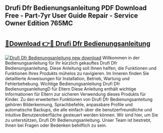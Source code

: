 ## Drufi Dfr Bedienungsanleitung PDF Download Free - Part-7yr User Guide Repair - Service Owner Edition 765MC

# <h2><a href="http://df27hz.blite.top/?on=Drufi+Dfr+Bedienungsanleitung">🔗Download 👉🔴 Drufi Dfr Bedienungsanleitung</a></h2>

[![Drufi Dfr Bedienungsanleitung new download](https://i.imgur.com/lujVjoI.png)](http://df27hz.blite.top/?on=Drufi+Dfr+Bedienungsanleitung)
Willkommen in der Bedienungsanleitung für Ihr kürzlich gekauftes Drufi Dfr Bedienungsanleitung. Diese Anleitung soll Ihnen helfen, die Funktionen und Funktionen Ihres Produkts mühelos zu navigieren. Im Inneren finden Sie detaillierte Anweisungen für Installation, Betrieb, Wartung und Fehlerbehebung. Wichtige Bedienungsanleitung Drufi Dfr BedienungsanleitungD für Eltern Diese Anleitung enthält wichtige Informationen für Eltern zur sicheren Verwendung dieses Produkts für Kinder. Zu den erweiterten Funktionen von Drufi Dfr Bedienungsanleitung gehören Bilderkennung, Sprachbefehle, anpassbare Profile und automatische Backups, die alle einfach über die benutzerfreundliche und intuitive Benutzeroberfläche gesteuert werden können. Wir sind hier, um Sie zu unterstützen, Drufi Dfr Bedienungsanleitung. Unser Team ist bestrebt, Ihnen bei Fragen oder Bedenken behilflich zu sein.
